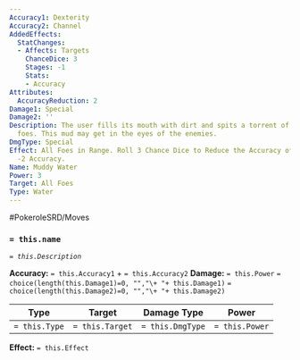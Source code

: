 ```yaml
---
Accuracy1: Dexterity
Accuracy2: Channel
AddedEffects:
  StatChanges:
  - Affects: Targets
    ChanceDice: 3
    Stages: -1
    Stats:
    - Accuracy
Attributes:
  AccuracyReduction: 2
Damage1: Special
Damage2: ''
Description: The user fills its mouth with dirt and spits a torrent of mud at the
  foes. This mud may get in the eyes of the enemies.
DmgType: Special
Effect: All Foes in Range. Roll 3 Chance Dice to Reduce the Accuracy of those affected.
  -2 Accuracy.
Name: Muddy Water
Power: 3
Target: All Foes
Type: Water
---
```


#PokeroleSRD/Moves

### `= this.name` 
*`= this.Description`*

**Accuracy:** `= this.Accuracy1` + `= this.Accuracy2`
**Damage:** `= this.Power` `= choice(length(this.Damage1)=0, "","\+ "+ this.Damage1)` `= choice(length(this.Damage2)=0, "","\+ "+ this.Damage2)`

| Type          | Target          | Damage Type          | Power          |
| ------------- | --------------- | ---------------- | -------------- |
| `= this.Type` | `= this.Target` | `= this.DmgType` | `= this.Power` | 

**Effect:** `= this.Effect`
